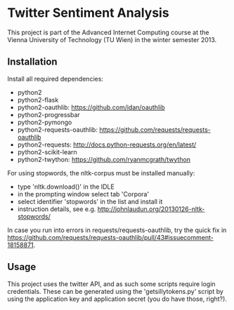 Twitter Sentiment Analysis
==========================

This project is part of the Advanced Internet Computing course at
the Vienna University of Technology (TU Wien) in the winter semester 2013.

Installation
------------

Install all required dependencies:

* python2
* python2-flask
* python2-oauthlib: https://github.com/idan/oauthlib
* python2-progressbar
* python2-pymongo
* python2-requests-oauthlib: https://github.com/requests/requests-oauthlib
* python2-requests: http://docs.python-requests.org/en/latest/
* python2-scikit-learn
* python2-twython: https://github.com/ryanmcgrath/twython

For using stopwords, the nltk-corpus must be installed manually:
* type 'nltk.download()' in the IDLE
* in the prompting window select tab 'Corpora'
* select identifier 'stopwords' in the list and install it
* instruction details, see e.g. http://johnlaudun.org/20130126-nltk-stopwords/

In case you run into errors in requests/requests-oauthlib, try the quick fix in
https://github.com/requests/requests-oauthlib/pull/43#issuecomment-18158871.

Usage
-----

This project uses the twitter API, and as such some scripts require login
credentials.  These can be generated using the 'getsillytokens.py' script by
using the application key and application secret (you do have those, right?).
